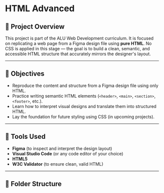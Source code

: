 # HTML Advanced

## 📄 Project Overview

This project is part of the ALU Web Development curriculum. It is focused on replicating a web page from a Figma design file using **pure HTML**. No CSS is applied in this stage — the goal is to build a clean, semantic, and accessible HTML structure that accurately mirrors the designer's layout.

---

## 🎯 Objectives

- Reproduce the content and structure from a Figma design file using only HTML.
- Practice writing semantic HTML elements (`<header>`, `<main>`, `<section>`, `<footer>`, etc.).
- Learn how to interpret visual designs and translate them into structured HTML.
- Lay the foundation for future styling using CSS (in upcoming projects).

---

## 🧰 Tools Used

- **Figma** (to inspect and interpret the design layout)
- **Visual Studio Code** (or any code editor of your choice)
- **HTML5**
- **W3C Validator** (to ensure clean, valid HTML)

---

## 📁 Folder Structure


